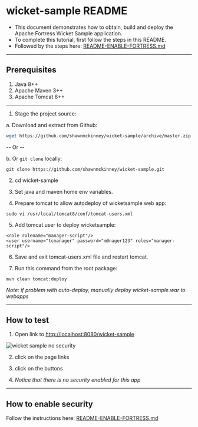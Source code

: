 # wicket-sample README

* This document demonstrates how to obtain, build and deploy the Apache Fortress Wicket Sample application.
* To complete this tutorial, first follow the steps in this README.
* Followed by the steps here: [README-ENABLE-FORTRESS.md](README-ENABLE-FORTRESS.md)

-------------------------------------------------------------------------------
## Prerequisites
1. Java 8++
2. Apache Maven 3++
3. Apache Tomcat 8++

-------------------------------------------------------------------------------
1. Stage the project source:

 a. Download and extract from Github:

 ```bash
 wget https://github.com/shawnmckinney/wicket-sample/archive/master.zip
 ```

 -- Or --

 b. Or `git clone` locally:

 ```git
 git clone https://github.com/shawnmckinney/wicket-sample.git
 ```

2. cd wicket-sample

3. Set java and maven home env variables.

4. Prepare tomcat to allow autodeploy of wicketsample web app:

 ```
 sudo vi /usr/local/tomcat8/conf/tomcat-users.xml
 ```

5. Add tomcat user to deploy wicketsample:

 ```
 <role rolename="manager-script"/>
 <user username="tcmanager" password="m@nager123" roles="manager-script"/>
 ```

6. Save and exit tomcat-users.xml file and restart tomcat.

7. Run this command from the root package:
```
mvn clean tomcat:deploy
```
 *Note: if problem  with auto-deploy, manually deploy wicket-sample.war to webapps*

-------------------------------------------------------------------------------
## How to test
1. Open link to [http://localhost:8080/wicket-sample](http://localhost:8080/wicket-sample)

 ![wicket sample no security](src/main/javadoc/doc-files/Screenshot-wicket-sample-nosecurity.png "No Security")

2. click on the page links

3. click on the buttons

4. *Notice that there is no security enabled for this app*

-------------------------------------------------------------------------------
## How to enable security
 Follow the instructions here: [README-ENABLE-FORTRESS.md](README-ENABLE-FORTRESS.md)